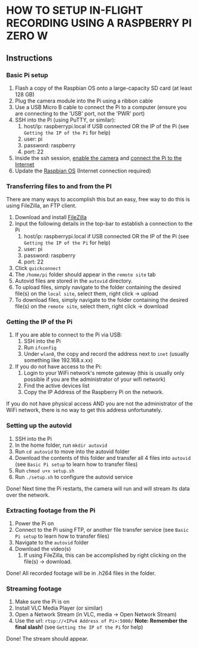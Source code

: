 # HOW TO SETUP IN-FLIGHT RECORDING USING A RASPBERRY PI ZERO W

## Instructions

### Basic Pi setup

1. Flash a copy of the Raspbian OS onto a large-capacity SD card (at least 128 GB)
1. Plug the camera module into the Pi using a ribbon cable
1. Use a USB Micro B cable to connect the Pi to a computer (ensure you are connecting to the 'USB' port, not the 'PWR' port)
1. SSH into the Pi (using PuTTY, or similar):
    1. host/ip: raspberrypi.local if USB connected OR the IP of the Pi (see `Getting the IP of the Pi` for help)
    1. user: pi
    1. password: raspberry
    1. port: 22
1. Inside the ssh session, [enable the camera](https://www.raspberrypi.org/documentation/configuration/camera.md) and [connect the Pi to the Internet](https://www.raspberrypi.org/documentation/configuration/wireless/wireless-cli.md)
1. Update the [Raspbian OS](https://www.raspberrypi.org/documentation/raspbian/updating.md) (Internet connection required)

### Transferring files to and from the PI

There are many ways to accomplish this but an easy, free way to do this is using FileZilla, an FTP client.

1. Download and install [FileZilla](https://filezilla-project.org/)
1. Input the following details in the top-bar to establish a connection to the Pi
    1. host/ip: raspberrypi.local if USB connected OR the IP of the Pi (see `Getting the IP of the Pi` for help)
    1. user: pi
    1. password: raspberry
    1. port: 22
1. Click `quickconnect`
1. The `/home/pi` folder should appear in the `remote site` tab
1. Autovid files are stored in the `autovid` directory.
1. To upload files, simply navigate to the folder containing the desired file(s) on the `local site`, select them, right click -> upload
1. To download files, simply navigate to the folder containing the desired file(s) on the `remote site`, select them, right click -> download

### Getting the IP of the Pi

1. If you are able to connect to the Pi via USB:
	1. SSH into the Pi
	1. Run `ifconfig`
	1. Under `wlan0`, the copy and record the address next to `inet` (usually something like 192.168.x.xx)
1. If you do not have access to the Pi:
	1. Login to your WiFi network's remote gateway (this is usually only possible if you are the administrator of your wifi network)
	1. Find the active devices list
	1. Copy the IP Address of the Raspberry Pi on the network.
	
If you do not have physical access AND you are not the administrator of the WiFi network, there is no way to get this address unfortunately.

### Setting up the autovid

1. SSH into the Pi
1. In the home folder, run `mkdir autovid`
1. Run `cd autovid` to move into the autovid folder
1. Download the contents of this folder and transfer all 4 files into `autovid` (see `Basic Pi setup` to learn how to transfer files)
1. Run `chmod u+x setup.sh`
1. Run `./setup.sh` to configure the autovid service

Done! Next time the Pi restarts, the camera will run and will stream its data over the network.

### Extracting footage from the Pi

1. Power the Pi on
1. Connect to the Pi using FTP, or another file transfer service (see `Basic Pi setup` to learn how to transfer files)
1. Navigate to the `autovid` folder
1. Download the video(s)
	1. If using FileZilla, this can be accomplished by right clicking on the file(s) -> download.

Done! All recorded footage will be in .h264 files in the folder. 

### Streaming footage

1. Make sure the Pi is on
1. Install VLC Media Player (or similar)
1. Open a Network Stream (in VLC, media -> Open Network Stream)
1. Use the url: `rtsp://<IPv4 Address of Pi>:5000/` __Note: Remember the final slash!__ (see `Getting the IP of the Pi` for help)

Done! The stream should appear.
